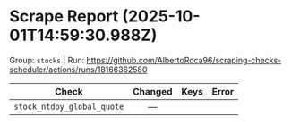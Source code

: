# Scrape Report (2025-10-01T14:59:30.988Z)

Group: `stocks`  |  Run: https://github.com/AlbertoRoca96/scraping-checks-scheduler/actions/runs/18166362580

| Check | Changed | Keys | Error |
|---|:---:|:--|:--|
| `stock_ntdoy_global_quote` | — |  |  |
